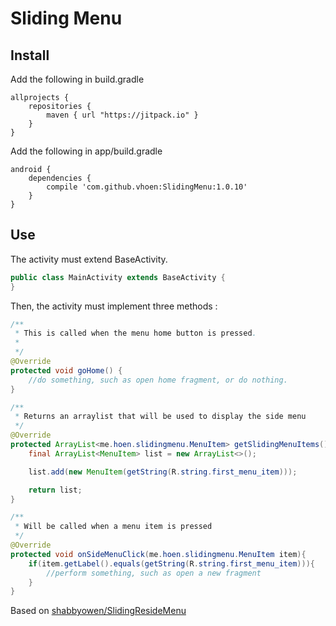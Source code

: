 # Sliding Menu

## Install

Add the following in build.gradle
```
allprojects {
    repositories {
        maven { url "https://jitpack.io" }
    }
}
```

Add the following in app/build.gradle
```
android {
    dependencies {
        compile 'com.github.vhoen:SlidingMenu:1.0.10'
    }
}
```

## Use

The activity must extend BaseActivity.
```java
public class MainActivity extends BaseActivity {
}
```

Then, the activity must implement three methods : 
```java
/**
 * This is called when the menu home button is pressed.
 * 
 */
@Override
protected void goHome() {
    //do something, such as open home fragment, or do nothing.
}

/**
 * Returns an arraylist that will be used to display the side menu
 */
@Override
protected ArrayList<me.hoen.slidingmenu.MenuItem> getSlidingMenuItems(){
    final ArrayList<MenuItem> list = new ArrayList<>();

    list.add(new MenuItem(getString(R.string.first_menu_item)));

    return list;
}

/**
 * Will be called when a menu item is pressed
 */
@Override
protected void onSideMenuClick(me.hoen.slidingmenu.MenuItem item){
    if(item.getLabel().equals(getString(R.string.first_menu_item))){
        //perform something, such as open a new fragment
    }
}
```


Based on [shabbyowen/SlidingResideMenu](https://github.com/shabbyowen/SlidingResideMenu)